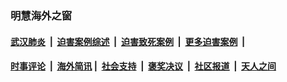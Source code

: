 
### 明慧海外之窗

####  [武汉肺炎](indexes/365.md?t=07120500) &nbsp;|&nbsp;  [迫害案例综述](indexes/328.md?t=07120500) &nbsp;|&nbsp; [迫害致死案例](indexes/277.md?t=07120500)  &nbsp;|&nbsp; [更多迫害案例](indexes/81.md?t=07120500)  &nbsp;|&nbsp; 
####  [时事评论](indexes/19.md?t=07120500) &nbsp;|&nbsp; [海外简讯](indexes/245.md?t=07120500)&nbsp;|&nbsp;  [社会支持](indexes/140.md?t=07120500) &nbsp;|&nbsp; [褒奖决议](indexes/282.md?t=07120500) &nbsp;|&nbsp; [社区报道](indexes/91.md?t=07120500)  &nbsp;|&nbsp; [天人之间](indexes/78.md?t=07120500) 

